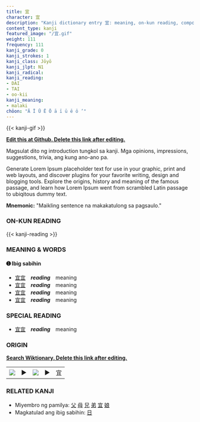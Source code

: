 ```yaml
---
title: 宜
character: 宜
description: "Kanji dictionary entry 宜: meaning, on-kun reading, compounds, origin, related kanji"
content_type: kanji
featured_image: "/宜.gif"
weight: 111
frequency: 111
kanji_grade: 0
kanji_strokes: 1
kanji_class: Jōyō
kanji_jlpt: N1
kanji_radical: 
kanji_reading: 
- DAI
- TAI
- oo-kii
kanji_meaning:
- malaki
chōon: "Ā Ī Ū Ē Ō ā ī ū ē ō ’"
---
```

[//]: # (Don't edit the line below. Kanji animated GIF code is automatically generated.)
{{< kanji-gif >}}

[//]: # (Edit below this line.)

**[Edit this at Github. Delete this link after editing.](https://github.com/tim0g/tim/tree/main/content/kanji/宜/index.md)**

Magsulat dito ng introduction tungkol sa kanji. Mga opinions, impressions, suggestions, trivia, ang kung ano-ano pa.

Generate Lorem Ipsum placeholder text for use in your graphic, print and web layouts, and discover plugins for your favorite writing, design and blogging tools. Explore the origins, history and meaning of the famous passage, and learn how Lorem Ipsum went from scrambled Latin passage to ubiqitous dummy text.
 
**Mnemonic:** "Maikling sentence na makakatulong sa pagsaulo."

### ON-KUN READING

[//]: # (Don't edit the line below. ON-KUN READING code is automatically generated.)
{{< kanji-reading >}}

### MEANING & WORDS

#### ➊ **Ibig sabihin**
  - [宜](../宜)[宜](../宜)　***reading***　meaning
  - [宜](../宜)[宜](../宜)　***reading***　meaning
  - [宜](../宜)[宜](../宜)　***reading***　meaning
  - [宜](../宜)[宜](../宜)　***reading***　meaning

### SPECIAL READING
  - [宜](../宜)[宜](../宜)　***reading***　meaning

### ORIGIN

**[Search Wiktionary. Delete this link after editing.](https://wiktionary.org/wiki/宜)**
<table class="kanji-table"><tr><td>
<img src="60px-宜-bronze.svg.png">
</td><td>▶</td><td>
<img src="60px-宜-oracle.svg.png">
</td><td>▶</td>
<td class="kanji-origin">宜</td>
</tr></table>

### RELATED KANJI
- Miyembro ng pamilya: [父](../父) [母](../母) [兄](../兄) [弟](../弟) [宜](../宜) [娘](../娘)
- Magkatulad ang ibig sabihin: [日](../日)
